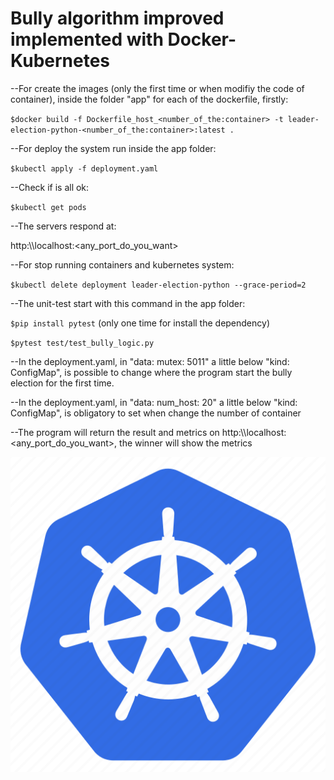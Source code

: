 # Bully algorithm improved implemented with Docker-Kubernetes

--For create the images (only the first time or when modifiy the code of container), inside the folder "app" for each of the dockerfile, firstly:

`$docker build -f Dockerfile_host_<number_of_the:container> -t leader-election-python-<number_of_the:container>:latest .`

--For deploy the system run inside the app folder:

`$kubectl apply -f deployment.yaml`

--Check if is all ok:

`$kubectl get pods`

--The servers respond at:

http:\\\localhost:<any_port_do_you_want>

--For stop running containers and kubernetes system:

`$kubectl delete deployment leader-election-python --grace-period=2`

--The unit-test start with this command in the app folder:

`$pip install pytest` (only one time for install the dependency)

`$pytest test/test_bully_logic.py`

--In the deployment.yaml, in "data: mutex: 5011" a little below "kind: ConfigMap", is possible to change where the program start the bully election for the first time.

--In the deployment.yaml, in "data: num_host: 20" a little below "kind: ConfigMap", is obligatory to set when change the number of container 

--The program will return the result and metrics on http:\\\localhost:<any_port_do_you_want>, the winner will show the metrics

![K8s](kubernetes.png)









